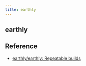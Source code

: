 ```yaml
---
title: earthly
---
```


## earthly


## Reference
- [earthly/earthly: Repeatable builds](https://github.com/earthly/earthly)
